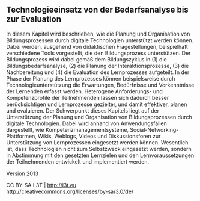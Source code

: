 ## Technologieeinsatz von der Bedarfsanalyse bis zur Evaluation

In diesem Kapitel wird beschrieben, wie die Planung und Organisation von Bildungsprozessen durch digitale Technologien unterstützt werden können. Dabei werden, ausgehend von didaktischen Fragestellungen, beispielhaft verschiedene Tools vorgestellt, die den Bildungsprozess unterstützen. Der Bildungsprozess wird dabei gemäß dem Bildungszyklus in (1) die Bildungsbedarfsanalyse, (2) die Planung der Interaktionsprozesse, (3) die Nachbereitung und (4) die Evaluation des Lernprozesses aufgeteilt. In der Phase der Planung des Lernprozesses können beispielsweise durch Technologieunterstützung die Erwartungen, Bedürfnisse und Vorkenntnisse der Lernenden erfasst werden. Heterogene Anforderungs- und Kompetenzprofile der Teilnehmenden lassen sich dadurch besser berücksichtigen und Lernprozesse gezielter, und damit effektiver, planen und evaluieren. Der Schwerpunkt dieses Kapitels liegt auf der Unterstützung der Planung und Organisation von Bildungsprozessen durch digitale Technologien. Dabei wird anhand von Anwendungsfällen dargestellt, wie Kompetenzmanagementsysteme, Social-Networking-Plattformen, Wikis, Weblogs, Videos und Diskussionsforen zur Unterstützung von Lernprozessen eingesetzt werden können. Wesentlich ist, dass Technologien nicht zum Selbstzweck eingesetzt werden, sondern in Abstimmung mit den gesetzten Lernzielen und den Lernvoraussetzungen der Teilnehmenden entwickelt und implementiert werden.


Version 2013

CC BY-SA L3T | http://l3t.eu  
http://creativecommons.org/licenses/by-sa/3.0/de/

